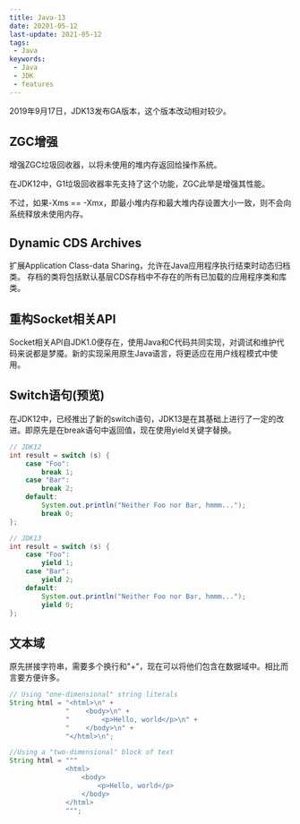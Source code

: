 ```yaml
---
title: Java-13
date: 20201-05-12
last-update: 2021-05-12
tags:
 - Java
keywords:
 - Java
 - JDK 
 - features
---
```


2019年9月17日，JDK13发布GA版本，这个版本改动相对较少。

## ZGC增强

增强ZGC垃圾回收器，以将未使用的堆内存返回给操作系统。

在JDK12中，G1垃圾回收器率先支持了这个功能，ZGC此举是增强其性能。

不过，如果-Xms == -Xmx，即最小堆内存和最大堆内存设置大小一致，则不会向系统释放未使用内存。

## Dynamic CDS Archives

扩展Application Class-data Sharing，允许在Java应用程序执行结束时动态归档类。 存档的类将包括默认基层CDS存档中不存在的所有已加载的应用程序类和库类。

## 重构Socket相关API

Socket相关API自JDK1.0便存在，使用Java和C代码共同实现，对调试和维护代码来说都是梦魇。新的实现采用原生Java语言，将更适应在用户线程模式中使用。

## Switch语句(预览)
 
在JDK12中，已经推出了新的switch语句，JDK13是在其基础上进行了一定的改进。即原先是在break语句中返回值，现在使用yield关键字替换。

```java 
// JDK12
int result = switch (s) {
    case "Foo": 
        break 1;
    case "Bar":
        break 2;
    default:
        System.out.println("Neither Foo nor Bar, hmmm...");
        break 0;
};

// JDK13
int result = switch (s) {
    case "Foo": 
        yield 1;
    case "Bar":
        yield 2;
    default:
        System.out.println("Neither Foo nor Bar, hmmm...");
        yield 0;
};
```

## 文本域

原先拼接字符串，需要多个换行和"+"，现在可以将他们包含在数据域中。相比而言要方便许多。

```java 
// Using "one-dimensional" string literals
String html = "<html>\n" +
              "    <body>\n" +
              "        <p>Hello, world</p>\n" +
              "    </body>\n" +
              "</html>\n";

//Using a "two-dimensional" block of text
String html = """
              <html>
                  <body>
                      <p>Hello, world</p>
                  </body>
              </html>
              """;
```
